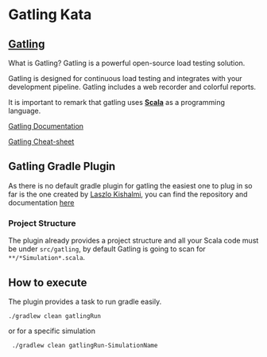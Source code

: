 # Gatling Kata

## [Gatling](https://gatling.io/open-source/)

What is Gatling?
Gatling is a powerful open-source load testing solution.

Gatling is designed for continuous load testing and integrates with your development pipeline. Gatling includes a web recorder and colorful reports.

It is important to remark that gatling uses [**Scala**](https://www.scala-lang.org/) as a programming language.

[Gatling Documentation](https://gatling.io/docs/current/general/)

[Gatling Cheat-sheet](https://gatling.io/docs/current/cheat-sheet)

## Gatling Gradle Plugin

As there is no default gradle plugin for gatling the easiest one to plug in so far is the one created by [Laszlo Kishalmi](https://github.com/lkishalmi), 
you can find the repository and documentation [here](https://github.com/lkishalmi/gradle-gatling-plugin)

### Project Structure

The plugin already provides a project structure and all your Scala code must be under `src/gatling`, by default Gatling is going to scan
for `**/*Simulation*.scala`.

## How to execute

The plugin provides a task to run gradle easily.

    ./gradlew clean gatlingRun

or for a specific simulation

     ./gradlew clean gatlingRun-SimulationName